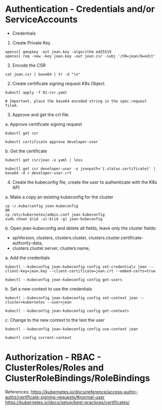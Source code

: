 # Authentication -  Credentials and/or ServiceAccounts  
  
* Credentials  
1. Create Private Key  
```
openssl genpkey -out jean.key -algorithm ed25519
openssl req -new -key jean.key -out jean.csr -subj '/CN=jean/O=edit'
```
  
2. Encode the CSR 
```
cat jean.csr | base64 | tr -d "\n"
```

2. Create certificate signing request K8s Object. 
``` 
kubectl apply -f 01-csr.yaml

# Important, place the base64 encoded string in the spec.request filed.
```
  

3. Approve and get the crt file. 

a. Approve certificate signing request  
```
kubectl get csr  

kubectl certificate approve developer-user
```
  
b. Get the certificate  
```
kubectl get csr/jean -o yaml | less
```
```
kubectl get csr developer-user -o jsonpath='{.status.certificate}' | base64 -d > developer-user.crt
```
    
4. Create the kubeconfig file, create the user to authenticate with the K8s API  


a. Make a copy an existing kubeconfig for the cluster
```
cp ~/.kube/config jean-kubeconfig
OR
cp /etc/kubernetes/admin.conf jean-kubeconfig
sudo chown $(id -u):$(id -g) jean-kubeconfig
```

b. Open jean-kubeconfig and delete all fields, leave only the cluster fields:  
- apiVersion, clusters, clusters.cluster, clusters.cluster.certificate-authority-data,  
- clusters.cluster.server, clusters.name, 


a. Add the credentials
```
kubectl --kubeconfig jean-kubeconfig config set-credentials jean --client-key=jean.key --client-certificate=jean.crt --embed-certs=true
```  
```
kubectl --kubeconfig jean-kubeconfig config get-users
```
  
b. Set a new context to use the credentials  
```
kubectl --kubeconfig jean-kubeconfig config set-context jean --cluster=kubernetes --user=jean
```
```
kubectl --kubeconfig jean-kubeconfig config get-contexts
```
  
c. Change to the new context to the test the user
```
kubectl --kubeconfig jean-kubeconfig config use-context jean
```
```
kubectl config current-context
```

# Authorization - RBAC - ClusterRoles/Roles and ClusterRoleBindings/RoleBindings  





References:
https://kubernetes.io/docs/reference/access-authn-authz/certificate-signing-requests/#normal-user
https://kubernetes.io/docs/setup/best-practices/certificates/